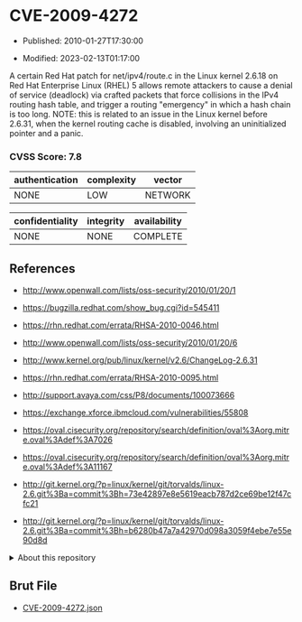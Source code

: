 # CVE-2009-4272

- Published: 2010-01-27T17:30:00

- Modified: 2023-02-13T01:17:00

A certain Red Hat patch for net/ipv4/route.c in the Linux kernel 2.6.18 on Red Hat Enterprise Linux (RHEL) 5 allows remote attackers to cause a denial of service (deadlock) via crafted packets that force collisions in the IPv4 routing hash table, and trigger a routing "emergency" in which a hash chain is too long. NOTE: this is related to an issue in the Linux kernel before 2.6.31, when the kernel routing cache is disabled, involving an uninitialized pointer and a panic.

### CVSS Score: **7.8**

| authentication | complexity | vector |
| --- | --- | --- |
| NONE | LOW | NETWORK |

| confidentiality | integrity | availability |
| --- | --- | --- |
| NONE | NONE | COMPLETE |

## References

* http://www.openwall.com/lists/oss-security/2010/01/20/1

* https://bugzilla.redhat.com/show_bug.cgi?id=545411

* https://rhn.redhat.com/errata/RHSA-2010-0046.html

* http://www.openwall.com/lists/oss-security/2010/01/20/6

* http://www.kernel.org/pub/linux/kernel/v2.6/ChangeLog-2.6.31

* https://rhn.redhat.com/errata/RHSA-2010-0095.html

* http://support.avaya.com/css/P8/documents/100073666

* https://exchange.xforce.ibmcloud.com/vulnerabilities/55808

* https://oval.cisecurity.org/repository/search/definition/oval%3Aorg.mitre.oval%3Adef%3A7026

* https://oval.cisecurity.org/repository/search/definition/oval%3Aorg.mitre.oval%3Adef%3A11167

* http://git.kernel.org/?p=linux/kernel/git/torvalds/linux-2.6.git%3Ba=commit%3Bh=73e42897e8e5619eacb787d2ce69be12f47cfc21

* http://git.kernel.org/?p=linux/kernel/git/torvalds/linux-2.6.git%3Ba=commit%3Bh=b6280b47a7a42970d098a3059f4ebe7e55e90d8d

<details>
<summary>About this repository</summary> 

  This repository is part of the project [Live Hack CVE](https://github.com/Live-Hack-CVE). Main website can be found [www.live-hack.org](https://www.live-hack.org) 
  
  Made by [Sn0wAlice](https://github.com/Sn0wAlice) for the people that care about security and need to have a feed of the latest CVEs. Hope you enjoy it, don't forget to star the repo and follow me on [Twitter](https://twitter.com/Sn0wAlice) and [Github](https://github.com/Sn0wAlice). And that is my [personnal website](https://www.alice-snow.me/)

  - [Home Page](https://github.com/Live-Hack-CVE)
  - [Framework](https://github.com/Live-Hack-CVE/cve-framework)
  - [CVE database](https://github.com/Live-Hack-CVE/full_database)
  - [Changelog](https://github.com/Live-Hack-CVE/Changelog)
</details>

## Brut File

* [CVE-2009-4272.json](https://raw.githubusercontent.com/Live-Hack-CVE/full_database/main/cves/2009/CVE-2009-4272.json)

